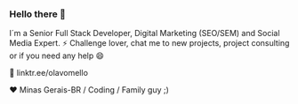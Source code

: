 ### Hello there 👋

I´m a Senior Full Stack Developer, Digital Marketing (SEO/SEM) and Social Media Expert.
⚡ Challenge lover, chat me to new projects, project consulting or if you need any help 😄

💬 linktr.ee/olavomello

♥ Minas Gerais-BR / Coding / Family guy ;)
